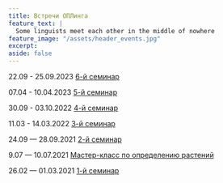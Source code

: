 ```yaml
---
title: Встречи ОПЛинга
feature_text: |
  Some linguists meet each other in the middle of nowhere
feature_image: "/assets/header_events.jpg"
excerpt: 
aside: false
---
```


22.09 - 25.09.2023 [6-й семинар](/seminar6/ "6-й семинар")

07.04 - 10.04.2023 [5-й семинар](/seminar5/ "5-й семинар")

30.09 - 03.10.2022 [4-й семинар](/fourth_seminar/)

11.03 - 14.03.2022 [З-й семинар](/third_seminar/)

24.09 — 28.09.2021 [2-й семинар](/seminar2/ "2-й семинар")

9.07 — 10.07.2021 [Мастер-класс по определению растений](/master_class/)

26.02 — 01.03.2021 [1-й семинар](/first_seminar/ "1-й семинар")
